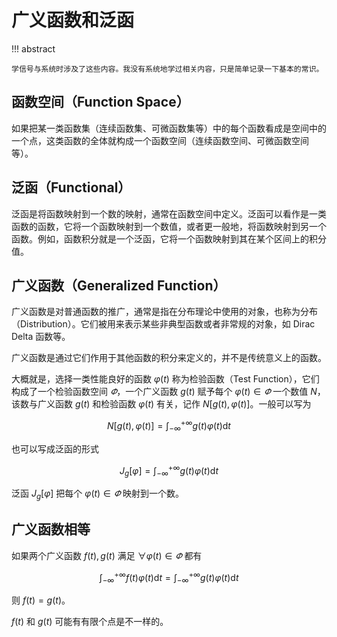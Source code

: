 # 广义函数和泛函

!!! abstract

    学信号与系统时涉及了这些内容。我没有系统地学过相关内容，只是简单记录一下基本的常识。

## 函数空间（Function Space）

如果把某一类函数集（连续函数集、可微函数集等）中的每个函数看成是空间中的一个点，这类函数的全体就构成一个函数空间（连续函数空间、可微函数空间等）。

## 泛函（Functional）

泛函是将函数映射到一个数的映射，通常在函数空间中定义。泛函可以看作是一类函数的函数，它将一个函数映射到一个数值，或者更一般地，将函数映射到另一个函数。例如，函数积分就是一个泛函，它将一个函数映射到其在某个区间上的积分值。

## 广义函数（Generalized Function）

广义函数是对普通函数的推广，通常是指在分布理论中使用的对象，也称为分布（Distribution）。它们被用来表示某些非典型函数或者非常规的对象，如 Dirac Delta 函数等。

广义函数是通过它们作用于其他函数的积分来定义的，并不是传统意义上的函数。

大概就是，选择一类性能良好的函数 $\varphi(t)$ 称为检验函数（Test Function），它们构成了一个检验函数空间 $\varPhi$，一个广义函数 $g(t)$ 赋予每个 $\varphi(t) \in \varPhi$ 一个数值 $N$，该数与广义函数 $g(t)$ 和检验函数 $\varphi(t)$ 有关，记作 $N[g(t),\varphi(t)]$。一般可以写为

$$
N[g(t),\varphi(t)]=\int_{-\infty}^{+\infty} g(t)\varphi(t)\mathrm{d}t
$$

也可以写成泛函的形式

$$
J_g[\varphi]=\int_{-\infty}^{+\infty} g(t)\varphi(t)\mathrm{d}t
$$

泛函 $J_g[\varphi]$ 把每个 $\varphi(t) \in \varPhi$ 映射到一个数。

## 广义函数相等

如果两个广义函数 $f(t),g(t)$ 满足 $\forall \varphi(t) \in \varPhi$ 都有

$$
\int_{-\infty}^{+\infty} f(t)\varphi(t)\mathrm{d}t=\int_{-\infty}^{+\infty} g(t)\varphi(t)\mathrm{d}t
$$

则 $f(t)=g(t)$。

$f(t)$ 和 $g(t)$ 可能有有限个点是不一样的。
